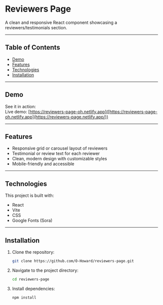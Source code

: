# Reviewers Page

A clean and responsive React component showcasing a reviewers/testimonials section.

---

## Table of Contents

- [Demo](#demo)  
- [Features](#features)  
- [Technologies](#technologies)  
- [Installation](#installation)

---

## Demo

See it in action:  
Live demo: [https://reviewers-page-oh.netlify.app]([https://reviewers-page-oh.netlify.app](https://reviewers-page.netlify.app/))

---

## Features

- Responsive grid or carousel layout of reviewers   
- Testimonial or review text for each reviewer  
- Clean, modern design with customizable styles  
- Mobile-friendly and accessible

---

## Technologies

This project is built with:

- React  
- Vite  
- CSS  
- Google Fonts (Sora)

---

## Installation

1. Clone the repository:

   ```bash
   git clone https://github.com/O-Howard/reviewers-page.git

2. Navigate to the project directory:

   ```bash
   cd reviewers-page

3. Install dependencies:

   ```bash
   npm install
   
